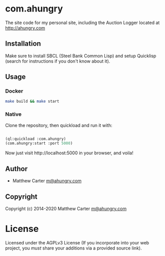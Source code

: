 # com.ahungry

The site code for my personal site, including the Auction Logger
located at http://ahungry.com

## Installation

Make sure to install SBCL (Steel Bank Common Lisp) and setup Quicklisp
(search for instructions if you don't know about it).

## Usage

### Docker

```sh
make build && make start
```

### Native

Clone the repository, then quickload and run it with:

```lisp

(ql:quickload :com.ahungry)
(com.ahungry:start :port 5000)

```

Now just visit http://localhost:5000 in your browser, and voila!

## Author

* Matthew Carter <m@ahungry.com>

## Copyright

Copyright (c) 2014-2020 Matthew Carter <m@ahungry.com>

# License

Licensed under the AGPLv3 License (If you incorporate into your web
project, you *must* share your additions via a provided source link).
